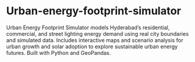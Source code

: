 # Urban-energy-footprint-simulator
Urban Energy Footprint Simulator models Hyderabad’s residential, commercial, and street lighting energy demand using real city boundaries and simulated data. Includes interactive maps and scenario analysis for urban growth and solar adoption to explore sustainable urban energy futures. Built with Python and GeoPandas.
